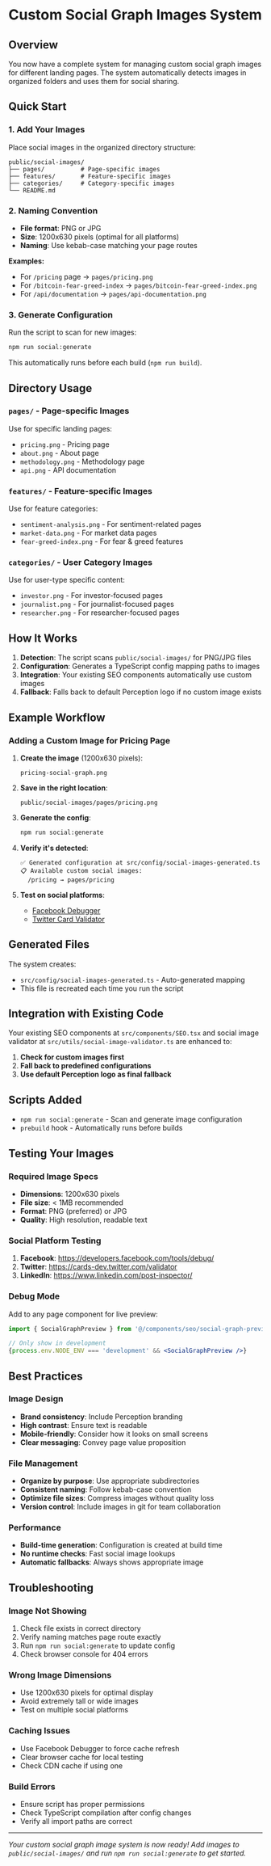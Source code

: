 # Custom Social Graph Images System

## Overview

You now have a complete system for managing custom social graph images for different landing pages. The system automatically detects images in organized folders and uses them for social sharing.

## Quick Start

### 1. Add Your Images

Place social images in the organized directory structure:

```
public/social-images/
├── pages/          # Page-specific images
├── features/       # Feature-specific images
├── categories/     # Category-specific images
└── README.md
```

### 2. Naming Convention

- **File format**: PNG or JPG
- **Size**: 1200x630 pixels (optimal for all platforms)
- **Naming**: Use kebab-case matching your page routes

**Examples:**
- For `/pricing` page → `pages/pricing.png`
- For `/bitcoin-fear-greed-index` → `pages/bitcoin-fear-greed-index.png`
- For `/api/documentation` → `pages/api-documentation.png`

### 3. Generate Configuration

Run the script to scan for new images:

```bash
npm run social:generate
```

This automatically runs before each build (`npm run build`).

## Directory Usage

### `pages/` - Page-specific Images
Use for specific landing pages:
- `pricing.png` - Pricing page
- `about.png` - About page
- `methodology.png` - Methodology page
- `api.png` - API documentation

### `features/` - Feature-specific Images
Use for feature categories:
- `sentiment-analysis.png` - For sentiment-related pages
- `market-data.png` - For market data pages
- `fear-greed-index.png` - For fear & greed features

### `categories/` - User Category Images
Use for user-type specific content:
- `investor.png` - For investor-focused pages
- `journalist.png` - For journalist-focused pages
- `researcher.png` - For researcher-focused pages

## How It Works

1. **Detection**: The script scans `public/social-images/` for PNG/JPG files
2. **Configuration**: Generates a TypeScript config mapping paths to images
3. **Integration**: Your existing SEO components automatically use custom images
4. **Fallback**: Falls back to default Perception logo if no custom image exists

## Example Workflow

### Adding a Custom Image for Pricing Page

1. **Create the image** (1200x630 pixels):
   ```
   pricing-social-graph.png
   ```

2. **Save in the right location**:
   ```
   public/social-images/pages/pricing.png
   ```

3. **Generate the config**:
   ```bash
   npm run social:generate
   ```

4. **Verify it's detected**:
   ```
   ✅ Generated configuration at src/config/social-images-generated.ts
   📋 Available custom social images:
     /pricing → pages/pricing
   ```

5. **Test on social platforms**:
   - [Facebook Debugger](https://developers.facebook.com/tools/debug/)
   - [Twitter Card Validator](https://cards-dev.twitter.com/validator)

## Generated Files

The system creates:
- `src/config/social-images-generated.ts` - Auto-generated mapping
- This file is recreated each time you run the script

## Integration with Existing Code

Your existing SEO components at `src/components/SEO.tsx` and social image validator at `src/utils/social-image-validator.ts` are enhanced to:

1. **Check for custom images first**
2. **Fall back to predefined configurations**
3. **Use default Perception logo as final fallback**

## Scripts Added

- `npm run social:generate` - Scan and generate image configuration
- `prebuild` hook - Automatically runs before builds

## Testing Your Images

### Required Image Specs
- **Dimensions**: 1200x630 pixels
- **File size**: < 1MB recommended
- **Format**: PNG (preferred) or JPG
- **Quality**: High resolution, readable text

### Social Platform Testing
1. **Facebook**: https://developers.facebook.com/tools/debug/
2. **Twitter**: https://cards-dev.twitter.com/validator
3. **LinkedIn**: https://www.linkedin.com/post-inspector/

### Debug Mode
Add to any page component for live preview:
```jsx
import { SocialGraphPreview } from '@/components/seo/social-graph-preview';

// Only show in development
{process.env.NODE_ENV === 'development' && <SocialGraphPreview />}
```

## Best Practices

### Image Design
- **Brand consistency**: Include Perception branding
- **High contrast**: Ensure text is readable
- **Mobile-friendly**: Consider how it looks on small screens
- **Clear messaging**: Convey page value proposition

### File Management
- **Organize by purpose**: Use appropriate subdirectories
- **Consistent naming**: Follow kebab-case convention
- **Optimize file sizes**: Compress images without quality loss
- **Version control**: Include images in git for team collaboration

### Performance
- **Build-time generation**: Configuration is created at build time
- **No runtime checks**: Fast social image lookups
- **Automatic fallbacks**: Always shows appropriate image

## Troubleshooting

### Image Not Showing
1. Check file exists in correct directory
2. Verify naming matches page route exactly
3. Run `npm run social:generate` to update config
4. Check browser console for 404 errors

### Wrong Image Dimensions
- Use 1200x630 pixels for optimal display
- Avoid extremely tall or wide images
- Test on multiple social platforms

### Caching Issues
- Use Facebook Debugger to force cache refresh
- Clear browser cache for local testing
- Check CDN cache if using one

### Build Errors
- Ensure script has proper permissions
- Check TypeScript compilation after config changes
- Verify all import paths are correct

---

*Your custom social graph image system is now ready! Add images to `public/social-images/` and run `npm run social:generate` to get started.*